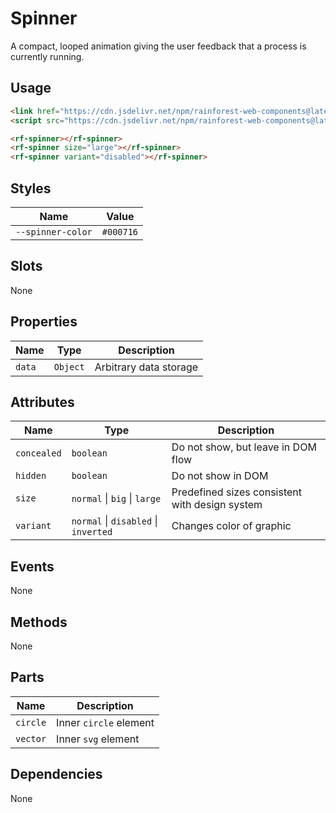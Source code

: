 # Spinner

A compact, looped animation giving the user feedback that a process is currently running.

## Usage

``` html
<link href="https://cdn.jsdelivr.net/npm/rainforest-web-components@latest/rainforest.css" rel="stylesheet">
<script src="https://cdn.jsdelivr.net/npm/rainforest-web-components@latest/controls/spinner.js" type="module"></script>
```

``` html
<rf-spinner></rf-spinner>
<rf-spinner size="large"></rf-spinner>
<rf-spinner variant="disabled"></rf-spinner>        
```

## Styles

| Name | Value |
| --- | --- |
| `--spinner-color` | `#000716` |

## Slots

None

## Properties

| Name | Type | Description |
| --- | --- | --- |
| `data` | `Object` | Arbitrary data storage |

## Attributes

| Name | Type | Description |
| --- | --- | --- |
| `concealed` | `boolean` | Do not show, but leave in DOM flow|      
| `hidden` | `boolean` | Do not show in DOM |      
| `size` | `normal` \| `big` \| `large` | Predefined sizes consistent with design system |      
| `variant`  | `normal` \| `disabled` \| `inverted` | Changes color of graphic |

## Events

None

## Methods

None

## Parts

| Name | Description |
| --- | --- |
| `circle` | Inner `circle` element |
| `vector` | Inner `svg` element |

## Dependencies

None
